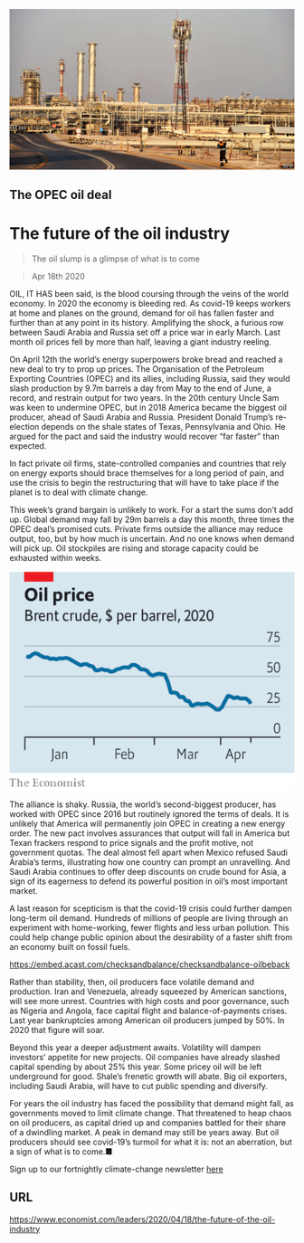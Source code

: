 ![](./images/20200418_LDP501.jpg)

## The OPEC oil deal

# The future of the oil industry

> The oil slump is a glimpse of what is to come

> Apr 18th 2020

OIL, IT HAS been said, is the blood coursing through the veins of the world economy. In 2020 the economy is bleeding red. As covid-19 keeps workers at home and planes on the ground, demand for oil has fallen faster and further than at any point in its history. Amplifying the shock, a furious row between Saudi Arabia and Russia set off a price war in early March. Last month oil prices fell by more than half, leaving a giant industry reeling.

On April 12th the world’s energy superpowers broke bread and reached a new deal to try to prop up prices. The Organisation of the Petroleum Exporting Countries (OPEC) and its allies, including Russia, said they would slash production by 9.7m barrels a day from May to the end of June, a record, and restrain output for two years. In the 20th century Uncle Sam was keen to undermine OPEC, but in 2018 America became the biggest oil producer, ahead of Saudi Arabia and Russia. President Donald Trump’s re-election depends on the shale states of Texas, Pennsylvania and Ohio. He argued for the pact and said the industry would recover “far faster” than expected.

In fact private oil firms, state-controlled companies and countries that rely on energy exports should brace themselves for a long period of pain, and use the crisis to begin the restructuring that will have to take place if the planet is to deal with climate change.

This week’s grand bargain is unlikely to work. For a start the sums don’t add up. Global demand may fall by 29m barrels a day this month, three times the OPEC deal’s promised cuts. Private firms outside the alliance may reduce output, too, but by how much is uncertain. And no one knows when demand will pick up. Oil stockpiles are rising and storage capacity could be exhausted within weeks.



![](./images/20200418_LDC212.png)

The alliance is shaky. Russia, the world’s second-biggest producer, has worked with OPEC since 2016 but routinely ignored the terms of deals. It is unlikely that America will permanently join OPEC in creating a new energy order. The new pact involves assurances that output will fall in America but Texan frackers respond to price signals and the profit motive, not government quotas. The deal almost fell apart when Mexico refused Saudi Arabia’s terms, illustrating how one country can prompt an unravelling. And Saudi Arabia continues to offer deep discounts on crude bound for Asia, a sign of its eagerness to defend its powerful position in oil’s most important market.

A last reason for scepticism is that the covid-19 crisis could further dampen long-term oil demand. Hundreds of millions of people are living through an experiment with home-working, fewer flights and less urban pollution. This could help change public opinion about the desirability of a faster shift from an economy built on fossil fuels.



https://embed.acast.com/checksandbalance/checksandbalance-oilbeback

Rather than stability, then, oil producers face volatile demand and production. Iran and Venezuela, already squeezed by American sanctions, will see more unrest. Countries with high costs and poor governance, such as Nigeria and Angola, face capital flight and balance-of-payments crises. Last year bankruptcies among American oil producers jumped by 50%. In 2020 that figure will soar.

Beyond this year a deeper adjustment awaits. Volatility will dampen investors’ appetite for new projects. Oil companies have already slashed capital spending by about 25% this year. Some pricey oil will be left underground for good. Shale’s frenetic growth will abate. Big oil exporters, including Saudi Arabia, will have to cut public spending and diversify.

For years the oil industry has faced the possibility that demand might fall, as governments moved to limit climate change. That threatened to heap chaos on oil producers, as capital dried up and companies battled for their share of a dwindling market. A peak in demand may still be years away. But oil producers should see covid-19’s turmoil for what it is: not an aberration, but a sign of what is to come.■

Sign up to our fortnightly climate-change newsletter [here](https://www.economist.com//theclimateissue/)

## URL

https://www.economist.com/leaders/2020/04/18/the-future-of-the-oil-industry
